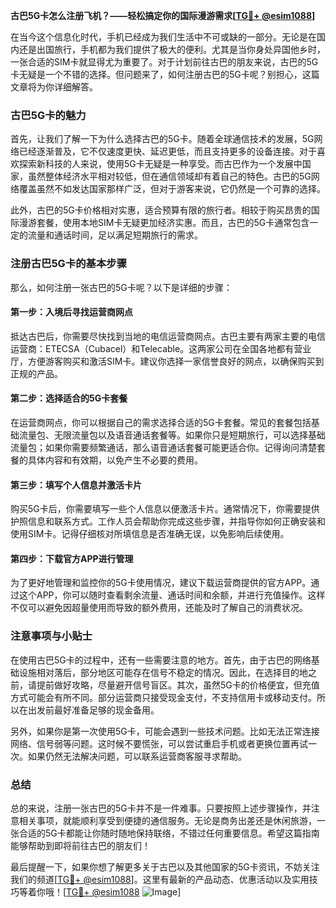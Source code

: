 **古巴5G卡怎么注册飞机？——轻松搞定你的国际漫游需求[[TG💪+ @esim1088](https://t.me/s/esim1088)]**

在当今这个信息化时代，手机已经成为我们生活中不可或缺的一部分。无论是在国内还是出国旅行，手机都为我们提供了极大的便利。尤其是当你身处异国他乡时，一张合适的SIM卡就显得尤为重要了。对于计划前往古巴的朋友来说，古巴的5G卡无疑是一个不错的选择。但问题来了，如何注册古巴的5G卡呢？别担心，这篇文章将为你详细解答。

### 古巴5G卡的魅力

首先，让我们了解一下为什么选择古巴的5G卡。随着全球通信技术的发展，5G网络已经逐渐普及，它不仅速度更快、延迟更低，而且支持更多的设备连接。对于喜欢探索新科技的人来说，使用5G卡无疑是一种享受。而古巴作为一个发展中国家，虽然整体经济水平相对较低，但在通信领域却有着自己的特色。古巴的5G网络覆盖虽然不如发达国家那样广泛，但对于游客来说，它仍然是一个可靠的选择。

此外，古巴的5G卡价格相对实惠，适合预算有限的旅行者。相较于购买昂贵的国际漫游套餐，使用本地SIM卡无疑更加经济实惠。而且，古巴的5G卡通常包含一定的流量和通话时间，足以满足短期旅行的需求。

### 注册古巴5G卡的基本步骤

那么，如何注册一张古巴的5G卡呢？以下是详细的步骤：

#### 第一步：入境后寻找运营商网点

抵达古巴后，你需要尽快找到当地的电信运营商网点。古巴主要有两家主要的电信运营商：ETECSA（Cubacel）和Telecable。这两家公司在全国各地都有营业厅，方便游客购买和激活SIM卡。建议你选择一家信誉良好的网点，以确保购买到正规的产品。

#### 第二步：选择适合的5G卡套餐

在运营商网点，你可以根据自己的需求选择合适的5G卡套餐。常见的套餐包括基础流量包、无限流量包以及语音通话套餐等。如果你只是短期旅行，可以选择基础流量包；如果你需要频繁通话，那么语音通话套餐可能更适合你。记得询问清楚套餐的具体内容和有效期，以免产生不必要的费用。

#### 第三步：填写个人信息并激活卡片

购买5G卡后，你需要填写一些个人信息以便激活卡片。通常情况下，你需要提供护照信息和联系方式。工作人员会帮助你完成这些步骤，并指导你如何正确安装和使用SIM卡。记得仔细核对所填信息是否准确无误，以免影响后续使用。

#### 第四步：下载官方APP进行管理

为了更好地管理和监控你的5G卡使用情况，建议下载运营商提供的官方APP。通过这个APP，你可以随时查看剩余流量、通话时间和余额，并进行充值操作。这样不仅可以避免因超量使用而导致的额外费用，还能及时了解自己的消费状况。

### 注意事项与小贴士

在使用古巴5G卡的过程中，还有一些需要注意的地方。首先，由于古巴的网络基础设施相对落后，部分地区可能存在信号不稳定的情况。因此，在选择目的地之前，请提前做好攻略，尽量避开信号盲区。其次，虽然5G卡的价格便宜，但充值方式可能会有所不同。部分运营商只接受现金支付，不支持信用卡或移动支付。所以在出发前最好准备足够的现金备用。

另外，如果你是第一次使用5G卡，可能会遇到一些技术问题。比如无法正常连接网络、信号弱等问题。这时候不要慌张，可以尝试重启手机或者更换位置再试一次。如果仍然无法解决问题，可以联系运营商客服寻求帮助。

### 总结

总的来说，注册一张古巴的5G卡并不是一件难事。只要按照上述步骤操作，并注意相关事项，就能顺利享受到便捷的通信服务。无论是商务出差还是休闲旅游，一张合适的5G卡都能让你随时随地保持联络，不错过任何重要信息。希望这篇指南能够帮助到即将前往古巴的朋友们！

最后提醒一下，如果你想了解更多关于古巴以及其他国家的5G卡资讯，不妨关注我们的频道[[TG💪+ @esim1088](https://t.me/s/esim1088)]。这里有最新的产品动态、优惠活动以及实用技巧等着你哦！[[TG💪+ @esim1088](https://t.me/s/esim1088) ![Image](https://i.postimg.cc/4NQfJmqS/Snipaste-2025-05-13-00-14-12.png)]